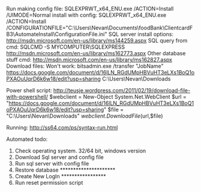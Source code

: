 Run making config file: SQLEXPRWT_x64_ENU.exe /ACTION=Install /UIMODE=Normal
install with config: 
SQLEXPRWT_x64_ENU.exe /ACTION=Install /CONFIGURATIONFILE="C:\Users\Nevan\Documents\foodBank\ClientcardFB3\AutomateInstall\ConfigurationFile.ini"
SQL server install options: http://msdn.microsoft.com/en-us/library/ms144259.aspx
SQL query from cmd: SQLCMD -S MYCOMPUTER\SQLEXPRESS http://msdn.microsoft.com/en-us/library/ms162773.aspx
Other database stuff cmd: http://msdn.microsoft.com/en-us/library/ms162827.aspx
Download files: Won't work: bitsadmin.exe /transfer "JobName" https://docs.google.com/document/d/16lLN_RGdUMpHBVuHT3eLXs1BoQ1oPXAOuUqrD6k6w18/edit?usp=sharing C:\Users\Nevan\Downloads

Power shell script: http://teusje.wordpress.com/2011/02/19/download-file-with-powershell/
$webclient = New-Object System.Net.WebClient
$url =  "https://docs.google.com/document/d/16lLN_RGdUMpHBVuHT3eLXs1BoQ1oPXAOuUqrD6k6w18/edit?usp=sharing" 
$file =  "C:\Users\Nevan\Downloads"
$webclient.DownloadFile($url,$file)

Running: http://ss64.com/ps/syntax-run.html

Automated todo: 
1. Check operating system. 32/64 bit, windows version
2. Download Sql server and config file
3. Run sql server with config file
4. Restore database *********************
5. Create New LogIn *****************
6. Run reset permission script 

